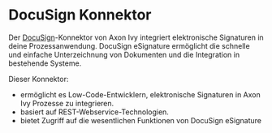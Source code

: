 # DocuSign Konnektor

Der [DocuSign](https://www.docusign.com/products/electronic-signature)-Konnektor von Axon Ivy integriert elektronische Signaturen in deine Prozessanwendung. DocuSign eSignature ermöglicht die schnelle und einfache Unterzeichnung von Dokumenten und die Integration in bestehende Systeme. 

Dieser Konnektor:

- ermöglicht es Low-Code-Entwicklern, elektronische Signaturen in Axon Ivy Prozesse zu integrieren.
- basiert auf REST-Webservice-Technologien.
- bietet Zugriff auf die wesentlichen Funktionen von DocuSign eSignature
